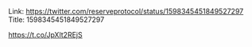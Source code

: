 Link:  https://twitter.com/reserveprotocol/status/1598345451849527297
Title: 1598345451849527297

https://t.co/JpXlt2REjS